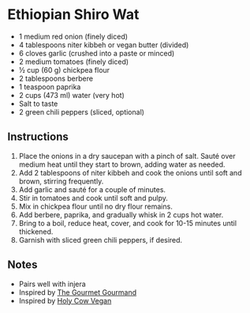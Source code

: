 # Ethiopian Shiro Wat

* 1 medium red onion (finely diced)
* 4 tablespoons niter kibbeh or vegan butter (divided)
* 6 cloves garlic (crushed into a paste or minced)
* 2 medium tomatoes (finely diced)
* ½ cup (60 g) chickpea flour
* 2 tablespoons berbere
* 1 teaspoon paprika
* 2 cups (473 ml) water (very hot)
* Salt to taste
* 2 green chili peppers (sliced, optional)

## Instructions
1. Place the onions in a dry saucepan with a pinch of salt. Sauté over medium heat until they start to brown, adding water as needed.
2. Add 2 tablespoons of niter kibbeh and cook the onions until soft and brown, stirring frequently.
3. Add garlic and sauté for a couple of minutes.
4. Stir in tomatoes and cook until soft and pulpy.
5. Mix in chickpea flour until no dry flour remains.
6. Add berbere, paprika, and gradually whisk in 2 cups hot water.
7. Bring to a boil, reduce heat, cover, and cook for 10-15 minutes until thickened.
8. Garnish with sliced green chili peppers, if desired.

## Notes
* Pairs well with injera
* Inspired by [The Gourmet Gourmand](https://thegourmetgourmand.com/ethiopian-shiro-wat/)
* Inspired by [Holy Cow Vegan](https://holycowvegan.net/ethiopian-shiro-wot-ground-chickpea-stew/#recipe)
